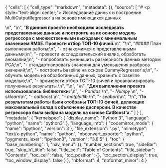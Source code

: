 {
 "cells": [
  {
   "cell_type": "markdown",
   "metadata": {},
   "source": [
    "# <p style=\"text-align: center;\"> Исследование данных и построение MultiOutputRegressor'а на основе имеющихся данных  </p>\n",
    "\n",
    "**В данном проекте необходимо исследовать представленные данные и построить на их основе модель регрессора с множественными выходами с минимальным значением RMSE. Провести отбор ТОП-10 фичей.**\n",
    "\n",
    "##### План выполнения работы:\n",
    "- ознакомимся с представленными данными;\n",
    "- провести исследовательский анализ, обработать аномалии;\n",
    "- попробовать уменьшить размерность данных методом PCA;\n",
    "- стандартизировать значения для уменьшения разброса значений;\n",
    "- построить baseline на основе DummyRegressor'а;\n",
    "- обучить модель на обработанных данных, сравнить с baseline моделью;\n",
    "- произвести отбор ТОП-10 фичей и проанализировать полученные результаты.\n",
    "\n",
    "\n",
    "**Для выполнения проекта использовались библиотеки:**  \n",
    "- *Pandas*  \n",
    "- *Numpy*  \n",
    "- *sklearn*\n",
    "- *catboost*  \n",
    "- *matplotlib*  \n",
    "- *seaborn*\n",
    "\n",
    "**По результатам работы были отобраны ТОП-10 фичей, делающих максимальный вклад в объяснение дисперсии. В качестве регрессора была выбрана модель на основе CatBoost'а.**"
   ]
  }
 ],
 "metadata": {
  "kernelspec": {
   "display_name": "Python 3",
   "language": "python",
   "name": "python3"
  },
  "language_info": {
   "codemirror_mode": {
    "name": "ipython",
    "version": 3
   },
   "file_extension": ".py",
   "mimetype": "text/x-python",
   "name": "python",
   "nbconvert_exporter": "python",
   "pygments_lexer": "ipython3",
   "version": "3.8.5"
  },
  "toc": {
   "base_numbering": 1,
   "nav_menu": {},
   "number_sections": true,
   "sideBar": true,
   "skip_h1_title": false,
   "title_cell": "Table of Contents",
   "title_sidebar": "Contents",
   "toc_cell": false,
   "toc_position": {},
   "toc_section_display": true,
   "toc_window_display": false
  }
 },
 "nbformat": 4,
 "nbformat_minor": 4
}
